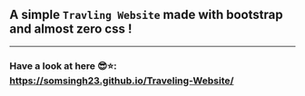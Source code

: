 ## A simple `Travling Website` made with bootstrap and almost zero css !

---

### Have a look at here 😎⭐: https://somsingh23.github.io/Traveling-Website/
